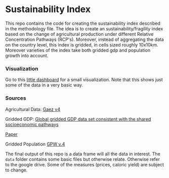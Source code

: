 # Sustainability Index

This repo contains the code for creating the sustainability index described in the 
methodology file. 
The idea is to create an sustainability/fragility index based on the change of agricultural production under different 
Relative Concentration Pathways (RCP's).
Moreover, instead of aggregating the data on the country level, this index is gridded, in cells sized roughly 10x10km.
Moreover varieties of the index take both gridded gdp and population growth into account. 

### Visualization
Go to this [little dashboard](https://komanderb.shinyapps.io/fragility_dashboard/) for a small visualization. Note that this shows just some of the data in a very basic way.

### Sources
Agricultural Data: [Gaez v4](https://gaez.fao.org/)

Gridded GDP: [Global gridded GDP data set consistent with the shared socioeconomic pathways](https://zenodo.org/record/5880037#.Y5BneXbMKUk)

[Paper](https://www.nature.com/articles/s41597-022-01300-x#Sec2)

Gridded Population [GPW v.4](https://sedac.ciesin.columbia.edu/data/collection/gpw-v4/sets/browse)


The final output of this repo is a data frame will all the data in interest. The `data` folder contains some basic files but otherwise relate. Otherwise refer to the google drive. 
Some of the measures (prices, caloric yield) are subject to change. 